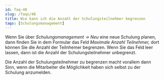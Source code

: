 ```yaml
---
id: faq-48
slug: /faqs/48
title: Wie kann ich die Anzahl der Schulungsteilnehmer begrenzen
tags: [Schulungsmanagement]
---
```

Wenn Sie über *Schulungsmanagement -> Neu* eine neue Schulung planen, dann finden Sie in dem Formular das Feld *Maximale Anzahl Teilnehmer,* dort können Sie die Anzahl der Teilnhemer begrenzen. Wenn Sie das Feld leer lassen, dann ist die Anzahl der Schulungsteilnehmer unbegrenzt. 

Die Anzahl der Schulungsteilnehmer zu begrenzen macht vorallem dann Sinn, wenn die Mitarbeiter die Möglichkeit haben sich selbst zu der Schulung anzumelden. 